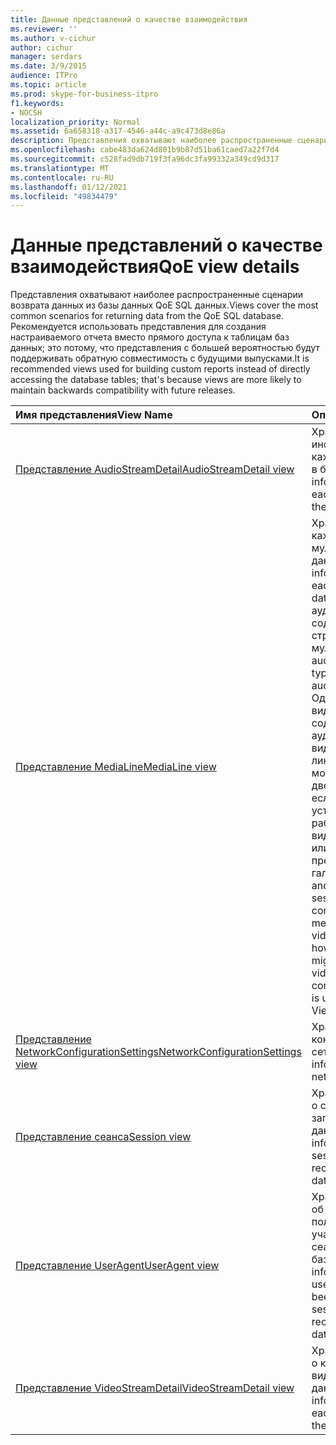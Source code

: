 ```yaml
---
title: Данные представлений о качестве взаимодействия
ms.reviewer: ''
ms.author: v-cichur
author: cichur
manager: serdars
ms.date: 3/9/2015
audience: ITPro
ms.topic: article
ms.prod: skype-for-business-itpro
f1.keywords:
- NOCSH
localization_priority: Normal
ms.assetid: 6a658318-a317-4546-a44c-a9c473d8e86a
description: Представления охватывают наиболее распространенные сценарии возврата данных из базы данных QoE SQL данных. Рекомендуется использовать представления для создания настраиваемого отчета, а не для прямого доступа к таблицам баз данных; это потому, что представления с большей вероятностью будут поддерживать обратную совместимость с будущими выпусками.
ms.openlocfilehash: cabe483da624d801b9b87d51ba61caed7a22f7d4
ms.sourcegitcommit: c528fad9db719f3fa96dc3fa99332a349cd9d317
ms.translationtype: MT
ms.contentlocale: ru-RU
ms.lasthandoff: 01/12/2021
ms.locfileid: "49834479"
---
```

# <a name="qoe-view-details"></a><span data-ttu-id="ae575-104">Данные представлений о качестве взаимодействия</span><span class="sxs-lookup"><span data-stu-id="ae575-104">QoE view details</span></span>
 
<span data-ttu-id="ae575-105">Представления охватывают наиболее распространенные сценарии возврата данных из базы данных QoE SQL данных.</span><span class="sxs-lookup"><span data-stu-id="ae575-105">Views cover the most common scenarios for returning data from the QoE SQL database.</span></span> <span data-ttu-id="ae575-106">Рекомендуется использовать представления для создания настраиваемого отчета вместо прямого доступа к таблицам баз данных; это потому, что представления с большей вероятностью будут поддерживать обратную совместимость с будущими выпусками.</span><span class="sxs-lookup"><span data-stu-id="ae575-106">It is recommended views used for building custom reports instead of directly accessing the database tables; that's because views are more likely to maintain backwards compatibility with future releases.</span></span>
  
|<span data-ttu-id="ae575-107">**Имя представления**</span><span class="sxs-lookup"><span data-stu-id="ae575-107">**View Name**</span></span>|<span data-ttu-id="ae575-108">**Описание**</span><span class="sxs-lookup"><span data-stu-id="ae575-108">**Description**</span></span>|
|:-----|:-----|
|[<span data-ttu-id="ae575-109">Представление AudioStreamDetail</span><span class="sxs-lookup"><span data-stu-id="ae575-109">AudioStreamDetail view</span></span>](audiostreamdetail.md) <br/> |<span data-ttu-id="ae575-110">Хранение информации о каждом аудиопотоке в базе данных.</span><span class="sxs-lookup"><span data-stu-id="ae575-110">Stores information about each audio stream in the database.</span></span>  <br/> |
|[<span data-ttu-id="ae575-111">Представление MediaLine</span><span class="sxs-lookup"><span data-stu-id="ae575-111">MediaLine view</span></span>](medialine.md) <br/> |<span data-ttu-id="ae575-112">Хранит сведения о каждой строке мультимедиа в базе данных.</span><span class="sxs-lookup"><span data-stu-id="ae575-112">Stores information about each media line in the database.</span></span> <span data-ttu-id="ae575-113">Один сеанс аудиосвязи обычно содержит одну строку мультимедиа.</span><span class="sxs-lookup"><span data-stu-id="ae575-113">One audio session typically contains one audio media line.</span></span> <span data-ttu-id="ae575-114">Один сеанс аудио- и видеосвязи обычно содержит одну аудио- и видеомагимичную линию; Однако сеанс может содержать две видеомайки, если используется устройство для работы с видеоконференцией или используется представление галереи.</span><span class="sxs-lookup"><span data-stu-id="ae575-114">One audio and video (A/V) session typically contains one audio media line and one video media line; however, the session might contain two video media lines if a conferencing device is used or if Gallery View is used.</span></span>  <br/> |
|[<span data-ttu-id="ae575-115">Представление NetworkConfigurationSettings</span><span class="sxs-lookup"><span data-stu-id="ae575-115">NetworkConfigurationSettings view</span></span>](networkconfigurationsettings.md) <br/> |<span data-ttu-id="ae575-116">Хранит сведения о конфигурации сети.</span><span class="sxs-lookup"><span data-stu-id="ae575-116">Stores information about the network configuration.</span></span>  <br/> |
|[<span data-ttu-id="ae575-117">Представление сеанса</span><span class="sxs-lookup"><span data-stu-id="ae575-117">Session view</span></span>](session-0.md) <br/> |<span data-ttu-id="ae575-118">Хранит информацию о сеансах с записями в базе данных.</span><span class="sxs-lookup"><span data-stu-id="ae575-118">Stores information about sessions that have records in the database.</span></span>  <br/> |
|[<span data-ttu-id="ae575-119">Представление UserAgent</span><span class="sxs-lookup"><span data-stu-id="ae575-119">UserAgent view</span></span>](useragent-0.md) <br/> |<span data-ttu-id="ae575-120">Хранит информацию об агентах пользователя, участвовавших в сеансах с записями в базе данных.</span><span class="sxs-lookup"><span data-stu-id="ae575-120">Stores information about the user agents that have been involved in sessions that have records in the database.</span></span>  <br/> |
|[<span data-ttu-id="ae575-121">Представление VideoStreamDetail</span><span class="sxs-lookup"><span data-stu-id="ae575-121">VideoStreamDetail view</span></span>](videostreamdetail.md) <br/> |<span data-ttu-id="ae575-122">Хранит информацию о каждом видеопотоке в базе данных.</span><span class="sxs-lookup"><span data-stu-id="ae575-122">Stores information about each video stream in the database.</span></span>  <br/> |
   

